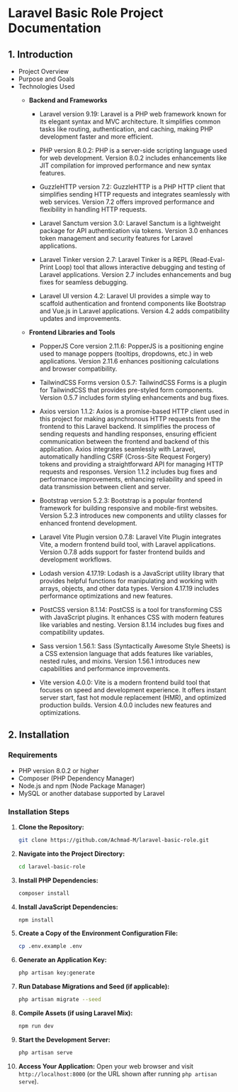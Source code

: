 # Laravel Basic Role Project Documentation

## 1. Introduction
- Project Overview
- Purpose and Goals
- Technologies Used
    - __Backend and Frameworks__
        - Laravel version 9.19: Laravel is a PHP web framework known for its elegant syntax and MVC architecture. It simplifies common tasks like routing, authentication, and caching, making PHP development faster and more efficient.
    
        - PHP version 8.0.2: PHP is a server-side scripting language used for web development. Version 8.0.2 includes enhancements like JIT compilation for improved performance and new syntax features.
    
        - GuzzleHTTP version 7.2: GuzzleHTTP is a PHP HTTP client that simplifies sending HTTP requests and integrates seamlessly with web services. Version 7.2 offers improved performance and flexibility in handling HTTP requests.
            
        - Laravel Sanctum version 3.0: Laravel Sanctum is a lightweight package for API authentication via tokens. Version 3.0 enhances token management and security features for Laravel applications.
            
        - Laravel Tinker version 2.7: Laravel Tinker is a REPL (Read-Eval-Print Loop) tool that allows interactive debugging and testing of Laravel applications. Version 2.7 includes enhancements and bug fixes for seamless debugging.
            
        - Laravel UI version 4.2: Laravel UI provides a simple way to scaffold authentication and frontend components like Bootstrap and Vue.js in Laravel applications. Version 4.2 adds compatibility updates and improvements.

    - __Frontend Libraries and Tools__
        - PopperJS Core version 2.11.6: PopperJS is a positioning engine used to manage poppers (tooltips, dropdowns, etc.) in web applications. Version 2.11.6 enhances positioning calculations and browser compatibility.
        
        - TailwindCSS Forms version 0.5.7: TailwindCSS Forms is a plugin for TailwindCSS that provides pre-styled form components. Version 0.5.7 includes form styling enhancements and bug fixes.
        
        - Axios version 1.1.2: Axios is a promise-based HTTP client used in this project for making asynchronous HTTP requests from the frontend to this Laravel backend. It simplifies the process of sending requests and handling responses, ensuring efficient communication between the frontend and backend of this application. Axios integrates seamlessly with Laravel, automatically handling CSRF (Cross-Site Request Forgery) tokens and providing a straightforward API for managing HTTP requests and responses. Version 1.1.2 includes bug fixes and performance improvements, enhancing reliability and speed in data transmission between client and server.
        
        - Bootstrap version 5.2.3: Bootstrap is a popular frontend framework for building responsive and mobile-first websites. Version 5.2.3 introduces new components and utility classes for enhanced frontend development.
        
        - Laravel Vite Plugin version 0.7.8: Laravel Vite Plugin integrates Vite, a modern frontend build tool, with Laravel applications. Version 0.7.8 adds support for faster frontend builds and development workflows.
        
        - Lodash version 4.17.19: Lodash is a JavaScript utility library that provides helpful functions for manipulating and working with arrays, objects, and other data types. Version 4.17.19 includes performance optimizations and new features.
        
        - PostCSS version 8.1.14: PostCSS is a tool for transforming CSS with JavaScript plugins. It enhances CSS with modern features like variables and nesting. Version 8.1.14 includes bug fixes and compatibility updates.
        
        - Sass version 1.56.1: Sass (Syntactically Awesome Style Sheets) is a CSS extension language that adds features like variables, nested rules, and mixins. Version 1.56.1 introduces new capabilities and performance improvements.
        
        - Vite version 4.0.0: Vite is a modern frontend build tool that focuses on speed and development experience. It offers instant server start, fast hot module replacement (HMR), and optimized production builds. Version 4.0.0 includes new features and optimizations.


## 2. Installation

### Requirements
- PHP version 8.0.2 or higher
- Composer (PHP Dependency Manager)
- Node.js and npm (Node Package Manager)
- MySQL or another database supported by Laravel

### Installation Steps

1. **Clone the Repository:**
   ```bash
   git clone https://github.com/Achmad-M/laravel-basic-role.git
   ```

2. **Navigate into the Project Directory:**
   ```bash
   cd laravel-basic-role
   ```

3. **Install PHP Dependencies:**
   ```bash
   composer install
   ```

4. **Install JavaScript Dependencies:**
   ```bash
   npm install
   ```

5. **Create a Copy of the Environment Configuration File:**
   ```bash
   cp .env.example .env
   ```

6. **Generate an Application Key:**
   ```bash
   php artisan key:generate
   ```

7. **Run Database Migrations and Seed (if applicable):**
   ```bash
   php artisan migrate --seed
   ```

8. **Compile Assets (if using Laravel Mix):**
   ```bash
   npm run dev
   ```

9. **Start the Development Server:**
   ```bash
   php artisan serve
   ```

10. **Access Your Application:**
    Open your web browser and visit `http://localhost:8000` (or the URL shown after running `php artisan serve`).




